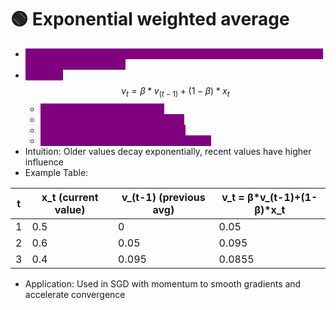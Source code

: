 # 🟢 Exponential weighted average

* <mark style="color:purple;background-color:purple;">**Smooths a sequence of values by giving more weight to recent values and less to older values**</mark>
* <mark style="color:purple;background-color:purple;">**Formula:**</mark> $$v_t = β * v_(t-1) + (1 - β) * x_t$$
  * <mark style="color:purple;background-color:purple;">**v\_t = current smoothed value**</mark>
  * <mark style="color:purple;background-color:purple;">**v\_(t-1) = previous smoothed value**</mark>
  * <mark style="color:purple;background-color:purple;">**x\_t = current value (e.g., gradient)**</mark>
  * <mark style="color:purple;background-color:purple;">**β = decay factor (0 < β < 1), typically 0.9**</mark>
* Intuition: Older values decay exponentially, recent values have higher influence
* Example Table:

| t | x\_t (current value) | v\_(t-1) (previous avg) | v\_t = β\*v\_(t-1)+(1-β)\*x\_t |
| - | -------------------- | ----------------------- | ------------------------------ |
| 1 | 0.5                  | 0                       | 0.05                           |
| 2 | 0.6                  | 0.05                    | 0.095                          |
| 3 | 0.4                  | 0.095                   | 0.0855                         |

* Application: Used in SGD with momentum to smooth gradients and accelerate convergence
